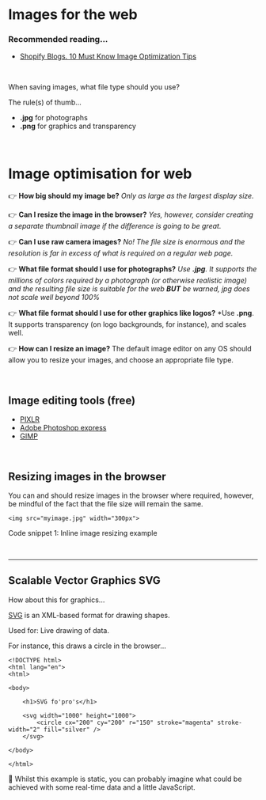 # Images for the web

### Recommended reading...

* [Shopify Blogs. 10 Must Know Image Optimization Tips](https://www.shopify.com.au/blog/7412852-10-must-know-image-optimization-tips)

<br>

When saving images, what file type should you use?

The rule(s) of thumb...

* **.jpg** for photographs
* **.png** for graphics and transparency

<br>

# Image optimisation for web

:point_right: **How big should my image be?** *Only as large as the largest display size.*

:point_right: **Can I resize the image in the browser?** *Yes, however, consider creating a separate thumbnail image if the difference is going to be great.*

:point_right: **Can I use raw camera images?** *No! The file size is enormous and the resolution is far in excess of what is required on a regular web page.*

:point_right: **What file format should I use for photographs?** *Use **.jpg**. It supports the millions of colors required by a photograph (or otherwise realistic image) and the resulting file size is suitable for the web **BUT** be warned, jpg does not scale well beyond 100%*

:point_right: **What file format should I use for other graphics like logos?** *Use **.png**. It supports transparency (on logo backgrounds, for instance), and scales well.

:point_right: **How can I resize an image?** The default image editor on any OS should allow you to resize your images, and choose an appropriate file type.

<br>

## Image editing tools (free)

* [PIXLR](https://pixlr.com/)
* [Adobe Photoshop express](https://www.photoshop.com/products/photoshopexpress)
* [GIMP](https://www.gimp.org/)

<br>

## Resizing images in the browser

You can and should resize images in the browser where required, however, be mindful of the fact that the file size will remain the same.

````
<img src="myimage.jpg" width="300px">
````
Code snippet 1: Inline image resizing example

<br>

<hr>

## Scalable Vector Graphics SVG

How about this for graphics...

[SVG](https://www.w3schools.com/graphics/svg_intro.asp) is an XML-based format for drawing shapes.

Used for: Live drawing of data.

For instance, this draws a circle in the browser...

````
<!DOCTYPE html>
<html lang="en">
<html>

<body>

    <h1>SVG fo'pro's</h1>

    <svg width="1000" height="1000">
        <circle cx="200" cy="200" r="150" stroke="magenta" stroke-width="2" fill="silver" />
    </svg>

</body>

</html>
````

:muscle: Whilst this example is static, you can probably imagine what could be achieved with some real-time data and a little JavaScript.